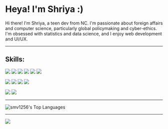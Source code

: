 # Heya! I'm Shriya :)

Hi there! I'm Shriya, a teen dev from NC. I'm passionate about foreign affairs and computer science, particularly global policymaking and cyber-ethics. I'm obsessed with statistics and data science, and I enjoy web development and UI/UX.

---

## Skills:


![](https://img.shields.io/badge/node.js-6DA55F?style=for-the-badge&logo=node.js&logoColor=white)
![](https://shields.io/badge/TypeScript-3178C6?style=for-the-badge&logo=typescript&logoColor=white)
![](https://img.shields.io/badge/JavaScript-323330?style=for-the-badge&logo=javascript&logoColor=white)
![](https://img.shields.io/badge/Python-FFD43B?style=for-the-badge&logo=python&logoColor=white)
![](https://img.shields.io/badge/CSS3-1572B6?style=for-the-badge&logo=css3&logoColor=white)
![](https://img.shields.io/badge/HTML5-E34F26?style=for-the-badge&logo=html5&logoColor=white)

![](https://img.shields.io/badge/Next-black?style=for-the-badge&logo=next.js&logoColor=white)
![](https://img.shields.io/badge/p5%20js-ED225D?style=for-the-badge&logo=p5dotjs&logoColor=white)
![](https://img.shields.io/badge/react-%2320232a.svg?style=for-the-badge&logo=react&logoColor=white)
![](https://img.shields.io/badge/tailwindcss-%2338B2AC.svg?style=for-the-badge&logo=tailwind-css&logoColor=white)

![](https://img.shields.io/badge/Canva-%2300C4CC.svg?style=for-the-badge&logo=Canva&logoColor=white)
![](https://img.shields.io/badge/figma-%23F24E1E.svg?style=for-the-badge&logo=figma&logoColor=white)

---

![smv1256's Top Languages](https://github-readme-stats.vercel.app/api/top-langs/?username=smv1256&theme=prussian&show_icons=true&hide_border=true&layout=compact)

---

![](https://komarev.com/ghpvc/?username=smv1256&color=blue&label=Profile+Visits)
